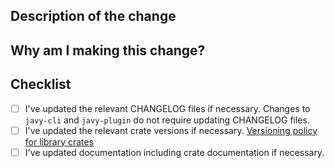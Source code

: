 ## Description of the change

## Why am I making this change?

## Checklist

- [ ] I've updated the relevant CHANGELOG files if necessary. Changes to `javy-cli` and `javy-plugin` do not require updating CHANGELOG files.
- [ ] I've updated the relevant crate versions if necessary. [Versioning policy for library crates](https://github.com/bytecodealliance/javy/blob/main/docs/contributing.md#versioning-for-library-crates)
- [ ] I've updated documentation including crate documentation if necessary.
